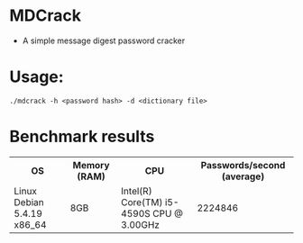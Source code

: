 # MDCrack
* A simple message digest password cracker

# Usage:
    ./mdcrack -h <password hash> -d <dictionary file>

# Benchmark results
<table>
    <tr>
        <th>OS</td>
        <th>Memory (RAM)</td>
        <th>CPU</td>
        <th>Passwords/second (average)</td>
    </tr>
    <tr>
    <td>Linux Debian 5.4.19 x86_64</td>
    <td>8GB</td>
    <td>Intel(R) Core(TM) i5-4590S CPU @ 3.00GHz</td>
    <td>2224846</td>
    </tr>
</table>
